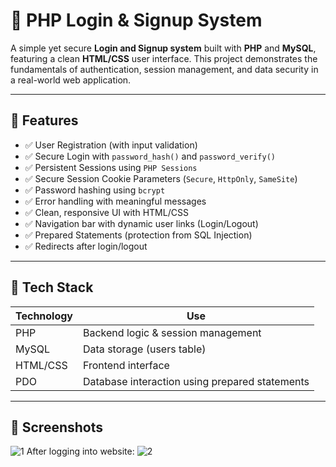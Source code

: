 # 🔐 PHP Login & Signup System

A simple yet secure **Login and Signup system** built with **PHP** and **MySQL**, featuring a clean **HTML/CSS** user interface. This project demonstrates the fundamentals of authentication, session management, and data security in a real-world web application.

---

## 🚀 Features

- ✅ User Registration (with input validation)
- ✅ Secure Login with `password_hash()` and `password_verify()`
- ✅ Persistent Sessions using `PHP Sessions`
- ✅ Secure Session Cookie Parameters (`Secure`, `HttpOnly`, `SameSite`)
- ✅ Password hashing using `bcrypt`
- ✅ Error handling with meaningful messages
- ✅ Clean, responsive UI with HTML/CSS
- ✅ Navigation bar with dynamic user links (Login/Logout)
- ✅ Prepared Statements (protection from SQL Injection)
- ✅ Redirects after login/logout

---

## 📂 Tech Stack

| Technology | Use |
|------------|-----|
| PHP        | Backend logic & session management |
| MySQL      | Data storage (users table) |
| HTML/CSS   | Frontend interface |
| PDO        | Database interaction using prepared statements |

---

## 📸 Screenshots
![1](https://github.com/user-attachments/assets/2dc73b77-9615-4112-92ee-673653b4c463)
After logging into website:
![2](https://github.com/user-attachments/assets/ce830b03-4759-412b-bbc9-607c264fd8d1)





